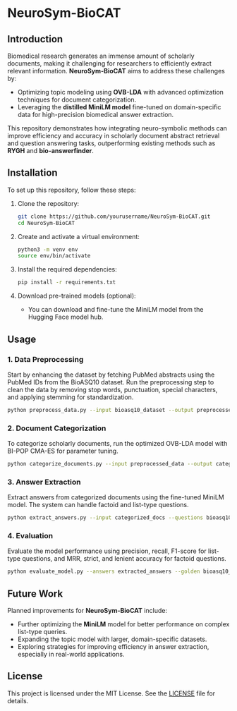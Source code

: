 # NeuroSym-BioCAT

## Introduction
Biomedical research generates an immense amount of scholarly documents, making it challenging for researchers to efficiently extract relevant information. **NeuroSym-BioCAT** aims to address these challenges by:
- Optimizing topic modeling using **OVB-LDA** with advanced optimization techniques for document categorization.
- Leveraging the **distilled MiniLM model** fine-tuned on domain-specific data for high-precision biomedical answer extraction.

This repository demonstrates how integrating neuro-symbolic methods can improve efficiency and accuracy in scholarly document abstract retrieval and question answering tasks, outperforming existing methods such as **RYGH** and **bio-answerfinder**.

## Installation

To set up this repository, follow these steps:

1. Clone the repository:
   ```bash
   git clone https://github.com/yourusername/NeuroSym-BioCAT.git
   cd NeuroSym-BioCAT
   ```

2. Create and activate a virtual environment:
   ```bash
   python3 -m venv env
   source env/bin/activate
   ```

3. Install the required dependencies:
   ```bash
   pip install -r requirements.txt
   ```

4. Download pre-trained models (optional):
   - You can download and fine-tune the MiniLM model from the Hugging Face model hub.

## Usage

### 1. **Data Preprocessing**
Start by enhancing the dataset by fetching PubMed abstracts using the PubMed IDs from the BioASQ10 dataset. Run the preprocessing step to clean the data by removing stop words, punctuation, special characters, and applying stemming for standardization.

```bash
python preprocess_data.py --input bioasq10_dataset --output preprocessed_data
```

### 2. **Document Categorization**
To categorize scholarly documents, run the optimized OVB-LDA model with BI-POP CMA-ES for parameter tuning.

```bash
python categorize_documents.py --input preprocessed_data --output categorized_docs
```

### 3. **Answer Extraction**
Extract answers from categorized documents using the fine-tuned MiniLM model. The system can handle factoid and list-type questions.

```bash
python extract_answers.py --input categorized_docs --questions bioasq10_questions --output answers
```

### 4. **Evaluation**
Evaluate the model performance using precision, recall, F1-score for list-type questions, and MRR, strict, and lenient accuracy for factoid questions.

```bash
python evaluate_model.py --answers extracted_answers --golden bioasq10_golden --metrics output_metrics
``` 


## Future Work

Planned improvements for **NeuroSym-BioCAT** include:
- Further optimizing the **MiniLM** model for better performance on complex list-type queries.
- Expanding the topic model with larger, domain-specific datasets.
- Exploring strategies for improving efficiency in answer extraction, especially in real-world applications.

## License

This project is licensed under the MIT License. See the [LICENSE](LICENSE) file for details.

